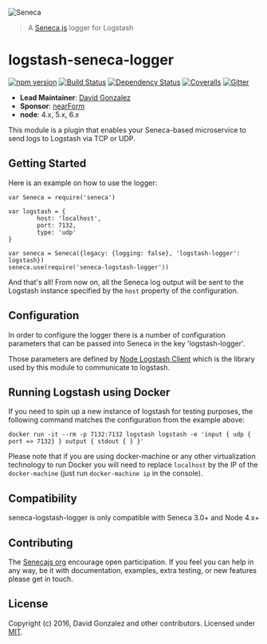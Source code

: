 ![Seneca](http://senecajs.org/files/assets/seneca-logo.png)
> A [Seneca.js](https://www.npmjs.com/package/seneca) logger for Logstash

# logstash-seneca-logger

[![npm version][npm-badge]][npm-url]
[![Build Status][travis-badge]][travis-url]
[![Dependency Status][david-badge]][david-url]
[![Coveralls][BadgeCoveralls]][Coveralls]
[![Gitter][gitter-badge]][gitter-url]


- __Lead Maintainer__: [David Gonzalez](https://github.com/dgonzalez)
- __Sponsor__: [nearForm](http://www.nearform.com)
- __node__: 4.x, 5.x, 6.x

This module is a plugin that enables your Seneca-based microservice to send logs
to Logstash via TCP or UDP.

## Getting Started

Here is an example on how to use the logger:
```
var Seneca = require('seneca')

var logstash = {
		host: 'localhost',
		port: 7132,
		type: 'udp'
}

var seneca = Seneca({legacy: {logging: false}, 'logstash-logger': logstash})
seneca.use(require('seneca-logstash-logger'))
```

And that's all! From now on, all the Seneca log output will be sent to the Logstash
instance specified by the `host` property of the configuration.

## Configuration

In order to configure the logger there is a number of configuration parameters that
can be passed into Seneca in the key 'logstash-logger'.

Those parameters are defined by [Node Logstash Client](https://github.com/purposeindustries/node-logstash-client)
which is the library used by this module to communicate to logstash.

## Running Logstash using Docker
If you need to spin up a new instance of logstash for testing purposes, the following
command matches the configuration from the example above:

```
docker run -it --rm -p 7132:7132 logstash logstash -e 'input { udp { port => 7132} } output { stdout { } }'
```
Please note that if you are using docker-machine or any other virtualization
technology to run Docker you will need to replace `localhost` by the IP of the `docker-machine` (just run `docker-machine ip` in the console).

## Compatibility

seneca-logstash-logger is only compatible with Seneca 3.0+ and Node 4.x+

## Contributing

The [Senecajs org](https://www.npmjs.com/package/seneca) encourage open participation. If you feel you can help in any way, be it with
documentation, examples, extra testing, or new features please get in touch.

## License

Copyright (c) 2016, David Gonzalez and other contributors.
Licensed under [MIT](LICENSE).

[npm-url]: https://npmjs.com/package/seneca-logstash-logger
[npm-badge]: https://img.shields.io/npm/v/seneca-logstash-logger.svg
[travis-badge]: https://travis-ci.org/senecajs/seneca-logstash-logger.svg
[travis-url]: https://travis-ci.org/senecajs/seneca-logstash-logger
[david-badge]: https://david-dm.org/senecajs/seneca-logstash-logger.svg
[david-url]: https://david-dm.org/senecajs/seneca-logstash-logger
[Coveralls]: https://coveralls.io/github/senecajs/seneca-logstash-logger?branch=master
[BadgeCoveralls]: https://coveralls.io/repos/github/senecajs/seneca-logstash-logger/badge.svg?branch=master
[gitter-url]: https://gitter.im/senecajs/seneca-logstash-logger
[gitter-badge]: https://badges.gitter.im/Join%20Chat.svg
